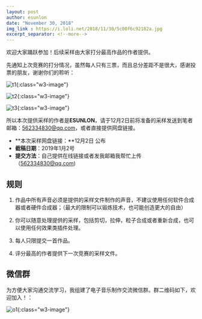 ```yaml
---
layout: post
author: esunlon
date: "November 30, 2018"
img_link : https://i.loli.net/2018/11/30/5c00f6c92182a.jpg
excerpt_separator: <!--more-->
---
```

欢迎大家踊跃参加！后续采样由大家打分最高作品的作者提供。
<!--more-->
先通知上次竞赛的打分情况，虽然每人只有三票，而且总分差距不是很大，感谢投票的朋友，谢谢你们的聆听：



![t1](https://i.loli.net/2018/11/30/5c00ee2e3aa16.png){:class="w3-image"}

![t2](https://i.loli.net/2018/11/30/5c00ee2c5343b.png){:class="w3-image"}

![t3](https://i.loli.net/2018/11/30/5c00ee329c273.png){:class="w3-image"}

所以本次提供采样的作者是**ESUNLON**，请于12月2日前将准备的采样发送到笔者邮箱：<u>562334830@qq.com</u>，或者直接提供网盘链接。



- **本次采样网盘链接：**12月2日 公布
- **截稿日期**：2019年1月2号
- **提交方法**：自己提供在线链接或者发我邮箱我帮忙上传（562334830@qq.com)



## 规则

1. 作品中所有声音必须是提供的采样文件制作的声音，不建议使用任何软件合成器或者硬件合成器；（最大的限制可以锻炼技术，也可能创造更大的自由）

2. 你可以随意处理提供的采样，包括剪切，拉伸，粒子合成或者重新合成，也可以使用任何效果类插件处理。

3. 每人只限提交一首作品。

4. 评分最高的作者提供下一次竞赛的采样文件。



## 微信群

为方便大家沟通交流学习，我组建了电子音乐制作交流微信群。群二维码如下，欢迎加入！：



![o1](https://i.loli.net/2018/11/30/5c00ee64d5ea5.jpg){:class="w3-image"}
